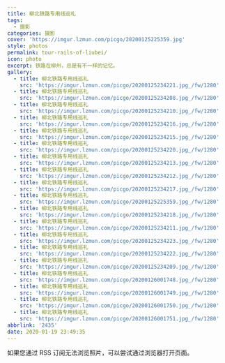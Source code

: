 ```yaml
---
title: 柳北铁路专用线巡礼
tags:
  - 摄影
categories: 摄影
cover: 'https://imgur.lzmun.com/picgo/20200125225359.jpg'
style: photos
permalink: tour-rails-of-liubei/
icon: photo
excerpt: 铁路在柳州，总是有不一样的记忆。
gallery:
  - title: 柳北铁路专用线巡礼
    src: 'https://imgur.lzmun.com/picgo/20200125234221.jpg_/fw/1280'
  - title: 柳北铁路专用线巡礼
    src: 'https://imgur.lzmun.com/picgo/20200125234208.jpg_/fw/1280'
  - title: 柳北铁路专用线巡礼
    src: 'https://imgur.lzmun.com/picgo/20200125234210.jpg_/fw/1280'
  - title: 柳北铁路专用线巡礼
    src: 'https://imgur.lzmun.com/picgo/20200125234216.jpg_/fw/1280'
  - title: 柳北铁路专用线巡礼
    src: 'https://imgur.lzmun.com/picgo/20200125234215.jpg_/fw/1280'
  - title: 柳北铁路专用线巡礼
    src: 'https://imgur.lzmun.com/picgo/20200125234220.jpg_/fw/1280'
  - title: 柳北铁路专用线巡礼
    src: 'https://imgur.lzmun.com/picgo/20200125234213.jpg_/fw/1280'
  - title: 柳北铁路专用线巡礼
    src: 'https://imgur.lzmun.com/picgo/20200125234212.jpg_/fw/1280'
  - title: 柳北铁路专用线巡礼
    src: 'https://imgur.lzmun.com/picgo/20200125234217.jpg_/fw/1280'
  - title: 柳北铁路专用线巡礼
    src: 'https://imgur.lzmun.com/picgo/20200125225359.jpg_/fw/1280'
  - title: 柳北铁路专用线巡礼
    src: 'https://imgur.lzmun.com/picgo/20200125234218.jpg_/fw/1280'
  - title: 柳北铁路专用线巡礼
    src: 'https://imgur.lzmun.com/picgo/20200125234211.jpg_/fw/1280'
  - title: 柳北铁路专用线巡礼
    src: 'https://imgur.lzmun.com/picgo/20200125234223.jpg_/fw/1280'
  - title: 柳北铁路专用线巡礼
    src: 'https://imgur.lzmun.com/picgo/20200125234222.jpg_/fw/1280'
  - title: 柳北铁路专用线巡礼
    src: 'https://imgur.lzmun.com/picgo/20200125234209.jpg_/fw/1280'
  - title: 柳北铁路专用线巡礼
    src: 'https://imgur.lzmun.com/picgo/20200126001748.jpg_/fw/1280'
  - title: 柳北铁路专用线巡礼
    src: 'https://imgur.lzmun.com/picgo/20200126001749.jpg_/fw/1280'
  - title: 柳北铁路专用线巡礼
    src: 'https://imgur.lzmun.com/picgo/20200126001750.jpg_/fw/1280'
  - title: 柳北铁路专用线巡礼
    src: 'https://imgur.lzmun.com/picgo/20200126001751.jpg_/fw/1280'
abbrlink: '2435'
date: 2020-01-19 23:49:35
---
```

如果您通过 RSS 订阅无法浏览照片，可以尝试通过浏览器打开页面。